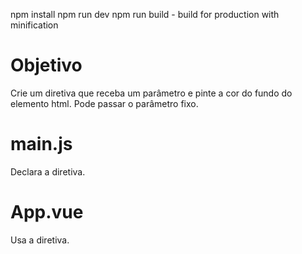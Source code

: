 npm install
npm run dev
npm run build - build for production with minification

# Objetivo
Crie um diretiva que receba um parâmetro e pinte a cor do fundo
do elemento html.
Pode passar o parâmetro fixo.

# main.js
Declara a diretiva.

# App.vue
Usa a diretiva.


